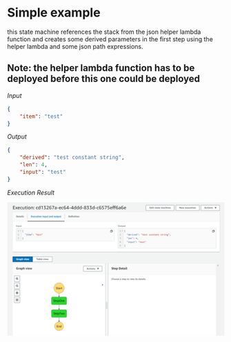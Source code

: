 # Simple example
this state machine references the stack from the json helper lambda function and creates some derived parameters in the 
first step using the helper lambda and some json path expressions.

## Note: the helper lambda function has to be deployed before this one could be deployed
 
*Input*
```json
{
	"item": "test"
}
```

*Output*
```json
{
	"derived": "test constant string",
	"len": 4,
	"input": "test"
}
```

*Execution Result*

![execution](execution.png "Execution Result")